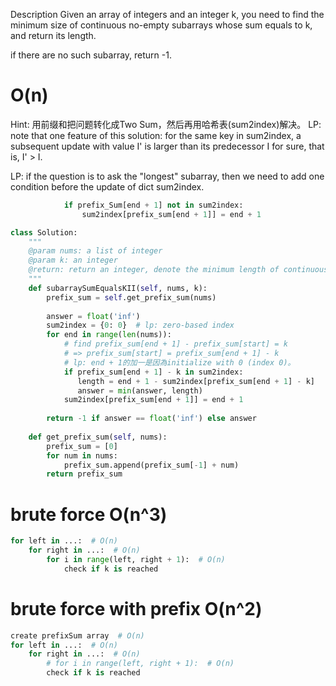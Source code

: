 Description
Given an array of integers and an integer k, you need to find the minimum size of continuous no-empty subarrays whose sum equals to k, and return its length.

if there are no such subarray, return -1.

# O(n)

Hint: 用前缀和把问题转化成Two Sum，然后再用哈希表(sum2index)解决。
LP: note that one feature of this solution: for the same key in sum2index, a subsequent update with value I' is larger than its predecessor I for sure, that is, I' > I.  

LP: if the question is to ask the "longest" subarray, then we need to add one condition before the update of dict sum2index.

```python
            if prefix_Sum[end + 1] not in sum2index:
                sum2index[prefix_sum[end + 1]] = end + 1
```

```python
class Solution:
    """
    @param nums: a list of integer
    @param k: an integer
    @return: return an integer, denote the minimum length of continuous subarrays whose sum equals to k
    """
    def subarraySumEqualsKII(self, nums, k):
        prefix_sum = self.get_prefix_sum(nums)
        
        answer = float('inf')
        sum2index = {0: 0}  # lp: zero-based index
        for end in range(len(nums)):
            # find prefix_sum[end + 1] - prefix_sum[start] = k
            # => prefix_sum[start] = prefix_sum[end + 1] - k
            # lp: end + 1的加一是因為initialize with 0 (index 0)。
            if prefix_sum[end + 1] - k in sum2index:
               length = end + 1 - sum2index[prefix_sum[end + 1] - k] 
               answer = min(answer, length)
            sum2index[prefix_sum[end + 1]] = end + 1
            
        return -1 if answer == float('inf') else answer
        
    def get_prefix_sum(self, nums):
        prefix_sum = [0]
        for num in nums:
            prefix_sum.append(prefix_sum[-1] + num)
        return prefix_sum
```

# brute force O(n^3)
```python
for left in ...:  # O(n)
    for right in ...:  # O(n)
        for i in range(left, right + 1):  # O(n)
            check if k is reached
```

# brute force with prefix O(n^2)
```python
create prefixSum array  # O(n)
for left in ...:  # O(n)
    for right in ...:  # O(n)
        # for i in range(left, right + 1):  # O(n)
        check if k is reached
```

